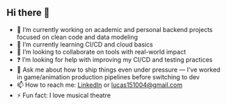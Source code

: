 ## Hi there 👋

- 🧠 I’m currently working on academic and personal backend projects focused on clean code and data modeling  
- 🌱 I’m currently learning CI/CD and cloud basics  
- 🤝 I’m looking to collaborate on tools with real-world impact  
- ❓ I’m looking for help with improving my CI/CD and testing practices  
- 💬 Ask me about how to ship things even under pressure — I’ve worked in game/animation production pipelines before switching to dev  
- 📫 How to reach me: [LinkedIn](https://www.linkedin.com/in/lucas-ramos-a7842122b/) or lucas151004@gmail.com  
- ⚡ Fun fact: I love musical theatre
